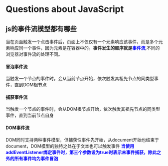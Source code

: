 # Questions about JavaScript
## js的事件流模型都有哪些
当在页面触发一个点击事件后，页面上不仅仅有一个元素响应该事件，而是多个元素响应同一个事件，因为元素是在容器中的。**事件发生的顺序就是<label style="color:blue">事件流</label>**,不同的浏览器对事件流的处理不同。
#### 冒泡事件流
当触发一个节点的事件时，会从当前节点开始，依次触发其祖先节点的同类型事件，直到DOM根节点
#### 捕获事件流
当触发一个节点的事件时，会从DOM根节点开始，依次触发其祖先节点的同类型事件，直到当前节点自身
#### DOM事件流
DOM同时支持两种事件模型，但捕获性事件先开始，从document开始也结束于document，DOM模型的独特之处在于文本也可以触发事件
<font color=blue>**当使用addEventListener绑定事件时，第三个参数设为true时表示未事件捕获，除此之外的所有事件均为事件冒泡**</font>